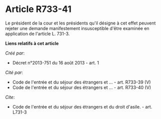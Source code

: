 # Article R733-41

Le président de la cour et les présidents qu'il désigne à cet effet peuvent rejeter une demande manifestement insusceptible
d'être examinée en application de l'article L. 731-3.

**Liens relatifs à cet article**

_Créé par_:

  - Décret n°2013-751 du 16 août 2013 - art. 1

_Cité par_:

  - Code de l'entrée et du séjour des étrangers et ... - art. R733-39 (V)
  - Code de l'entrée et du séjour des étrangers et ... - art. R733-40 (V)

_Cite_:

  - Code de l'entrée et du séjour des étrangers et du droit d'asile. - art. L731-3
